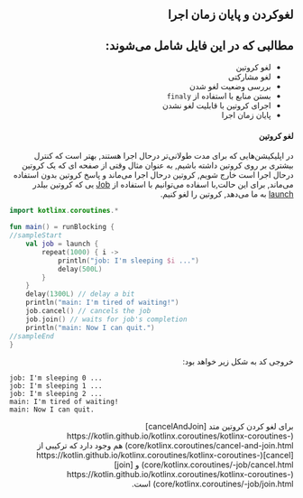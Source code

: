<div dir="rtl">

## لغوکردن و پایان زمان اجرا



## مطالبی که در این فایل شامل می‌شوند:

- لغو کروتین
- لغو مشارکتی
- بررسی وضعیت لغو شدن
- بستن منابع با استفاده از ‍`finaly`
- اجرای کروتین با قابلیت لغو نشدن
- پایان زمان اجرا



#### لغو کروتین

در اپلیکیشن‌هایی که برای مدت طولانی‌تر درحال اجرا هستند, بهتر است که کنترل بیشتری بر روی کروتین داشته باشیم, به عنوان مثال وقتی از صفحه ای که یک کروتین درحال اجرا است خارج شویم, کروتین درحال اجرا می‌ماند و پاسخ کروتین بدون استفاده می‌ماند, برای این حالت,با اسفاده می‌توانیم با استفاده از [Job](https://kotlin.github.io/kotlinx.coroutines/kotlinx-coroutines-core/kotlinx.coroutines/-job/index.html) یی که کروتین بیلدر [launch](https://kotlin.github.io/kotlinx.coroutines/kotlinx-coroutines-core/kotlinx.coroutines/launch.html)  به ما می‌دهد, کروتین را لغو کنیم.

</div>

```kotlin
import kotlinx.coroutines.*

fun main() = runBlocking {
//sampleStart
    val job = launch {
        repeat(1000) { i ->
            println("job: I'm sleeping $i ...")
            delay(500L)
        }
    }
    delay(1300L) // delay a bit
    println("main: I'm tired of waiting!")
    job.cancel() // cancels the job
    job.join() // waits for job's completion
    println("main: Now I can quit.")
//sampleEnd    
}
```

<div dir="rtl">
خروجی کد به شکل زیر خواهد بود:
</div>

```
job: I'm sleeping 0 ...
job: I'm sleeping 1 ...
job: I'm sleeping 2 ...
main: I'm tired of waiting!
main: Now I can quit.
```

<div dir="rtl">
برای لغو کردن کروتین متد  [cancelAndJoin](https://kotlin.github.io/kotlinx.coroutines/kotlinx-coroutines-core/kotlinx.coroutines/cancel-and-join.html) هم وجود دارد که ترکیبی از  [cancel](https://kotlin.github.io/kotlinx.coroutines/kotlinx-coroutines-core/kotlinx.coroutines/-job/cancel.html) و [join](https://kotlin.github.io/kotlinx.coroutines/kotlinx-coroutines-core/kotlinx.coroutines/-job/join.html) است.





</div>

</div>
